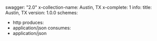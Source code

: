 swagger: "2.0"
x-collection-name: Austin, TX
x-complete: 1
info:
  title: Austin, TX
  version: 1.0.0
schemes:
- http
produces:
- application/json
consumes:
- application/json